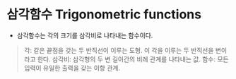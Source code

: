 # 삼각함수 Trigonometric functions
- 삼각함수는 각의 크기를 삼각비로 나타내는 함수이다.
> 각: 같은 끝점을 갖는 두 반직선이 이루는 도형. 이 각을 이루는 두 반직선을 변이라고 한다.
> 삼각비: 삼각형의 두 변 길이간의 비례 관계를 나타내는 값.
> 함수: 모든 입력이 유일한 출력을 갖는 이항 관계.
